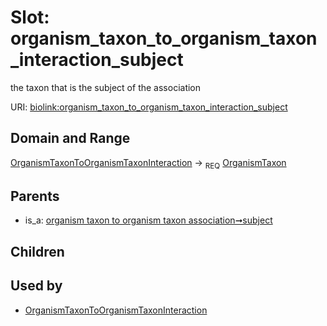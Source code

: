 
# Slot: organism_taxon_to_organism_taxon_interaction_subject


the taxon that is the subject of the association

URI: [biolink:organism_taxon_to_organism_taxon_interaction_subject](https://w3id.org/biolink/vocab/organism_taxon_to_organism_taxon_interaction_subject)


## Domain and Range

[OrganismTaxonToOrganismTaxonInteraction](OrganismTaxonToOrganismTaxonInteraction.md) ->  <sub>REQ</sub> [OrganismTaxon](OrganismTaxon.md)

## Parents

 *  is_a: [organism taxon to organism taxon association➞subject](organism_taxon_to_organism_taxon_association_subject.md)

## Children


## Used by

 * [OrganismTaxonToOrganismTaxonInteraction](OrganismTaxonToOrganismTaxonInteraction.md)

